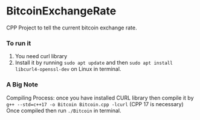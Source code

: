 # BitcoinExchangeRate 
CPP Project to tell the current bitcoin exchange rate.

### To run it ###
  1. You need curl library
  2. Install it by running `sudo apt update` and then `sudo apt install libcurl4-openssl-dev` on Linux in terminal.

### A Big Note ###
  Compiling Process: once you have installed CURL library then compile it by 
  `g++ --std=c++17 -o Bitcoin Bitcoin.cpp -lcurl` (CPP 17 is necessary) 
  Once compiled then run `./Bitcoin` in terminal.

